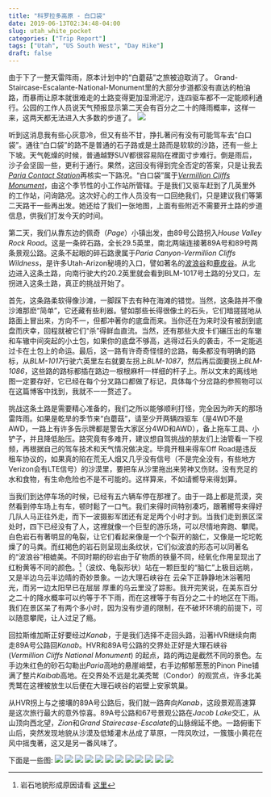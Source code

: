 ```yaml
---
title: "科罗拉多高原 - 白口袋"
date: 2019-06-13T02:34:48-04:00
slug: utah_white_pocket
categories: ["Trip Report"]
tags: ["Utah", "US South West", "Day Hike"]
draft: false
---
```

[p1]: https://1.bp.blogspot.com/-a-jBkDkwHQQ/XP2DKHuNe4I/AAAAAAAALZY/NWk94smISn0OE4C872S2Be_-ya_U3qQVgCLcBGAs/s1600/kaibab_plateau_map_lg.gif

[p2]: https://1.bp.blogspot.com/-kXdvtSvrxLs/XPXqetpY6fI/AAAAAAAALYA/A2GgoWvoO0UwupO59QCbOZZ4vx2mfPzaACKgBGAs/s1600/Utah-48.jpg

[p3]: https://1.bp.blogspot.com/-iJDGkXHEEBc/XPXn75w09FI/AAAAAAAALX0/aqwUkMaBwWkoKBeIZJxgnkb8BY48vunIACKgBGAs/s1600/Utah-28.jpg

[p4]: https://1.bp.blogspot.com/-_jC1CTWRZGo/XPSZuR7sx8I/AAAAAAAALXc/C9Jqj5k2Sf8B6vyqmTjDCTbZvhB-0Rn9QCKgBGAs/s1600/Utah-60.jpg

[p5]: https://1.bp.blogspot.com/-JBGX_QC1gF0/XPXn7wO5olI/AAAAAAAALX0/VMuTvDYodLAnCF7mpJTjugzLZmI4Lt4cQCKgBGAs/s1600/Utah-36.jpg

[p6]: https://1.bp.blogspot.com/-ZMlryoqTbGs/XPXn73dq4tI/AAAAAAAALX0/UeG0To7t2pw1g1RTHL02W1pOaCvtdbQjgCKgBGAs/s1600/Utah-43.jpg

[p7]: https://1.bp.blogspot.com/-i5d1EaQemqM/XPXn72rKOFI/AAAAAAAALX0/WmkRZWTy9DsRa9oCZSoCHC8S09vLi81jgCKgBGAs/s1600/Utah-53.jpg

[p8]: https://1.bp.blogspot.com/-glqPuDe29hQ/XPXn72nsYsI/AAAAAAAALX0/iGnLczsbmWIJTKsiTGN2610eNmECvEaUQCKgBGAs/s1600/Utah-41.jpg

[p9]: https://1.bp.blogspot.com/-mUxavQx2dMA/XPXn74vEt2I/AAAAAAAALX0/pEY_cYwqf648ANPyShH_mE4F-iglH37ogCKgBGAs/s1600/Utah-63.jpg

[p10]: https://1.bp.blogspot.com/-EOt92QzYeDY/XPXn7-0Zu-I/AAAAAAAALX0/vE8Ynl-Ls-MePUbwIXxdJA6D3DraUFtgACKgBGAs/s1600/Utah-47.jpg

[p11]: https://1.bp.blogspot.com/-HitvCtk98VM/XPXn7yqUEWI/AAAAAAAALX0/SlHJB_T8XkcJl5zAA4Wcpbp0TxBd_LJDwCKgBGAs/s1600/Utah-66.jpg

[p12]: https://1.bp.blogspot.com/-5_UZHPoQ55c/XPX1I7o9w1I/AAAAAAAALYk/_2n_59TAzxYlSqEKGArLOlD_nv8FhcRAgCKgBGAs/s1600/Utah-69.jpg

[p13]: https://1.bp.blogspot.com/-9dtELxk9zSQ/XPX1I669WwI/AAAAAAAALYk/gVxN-fsX4V8lbgWR8t4ejtOAW5fNc78DgCKgBGAs/s1600/Utah-70.jpg

由于下了一整天雷阵雨，原本计划中的“白蘑菇”之旅被迫取消了。 Grand-Staircase-Escalante-National-Monument里的大部分步道都没有直达的柏油路，而暴雨让原本就很难走的土路变得更加湿滑泥泞，连四驱车都不一定能顺利通行。公园的工作人员说天气预报显示第二天会有百分之二十的降雨概率，这样一来，这两天都无法进入大多数的步道了。
![][p1]

听到这消息我有些心灰意冷，但又有些不甘，挣扎著问有没有可能驾车去“白口袋”。通往“白口袋”的路不是普通的石子路或是土路而是软软的沙路，还有一些上下坡。天气乾燥的时候，普通越野SUV都很容易陷在裡面寸步难行。倒是雨后，沙子会坚固一些，更利于通行。果然，这回没有得到完全否定的答案，只是让我去[*Paria Contact Station*](https://www.blm.gov/visit/paria-contact-station)再核实一下路况。“白口袋”属于[*Vermillion Cliffs Monument*](https://www.blm.gov/visit/vermilion-cliffs)，由这个季节性的小工作站所管辖。于是我们又驱车赶到了几英里外的工作站，问询路况。这次好心的工作人员没有一口回绝我们，只是建议我们等第二天路干一些再出发。她还给了我们一张地图，上面有些附近不需要开土路的步道信息，供我们打发今天的时间。

第二天，我们从靠东边的佩奇（*Page*）小镇出发，由89号公路拐入*House Valley Rock Road*。这是一条碎石路，全长29.5英里，南北两端连接著89A号和89号两条景观公路。这条不起眼的碎石路隶属于*Paria Canyon-Vermillion Cliffs Wildness*，是许多Utah-Arizon秘境的入口，譬如著名的[波浪谷](https://www.blm.gov/visit/coyote-buttes-north-the-wave)和[鹿皮谷](https://www.blm.gov/visit/buckskin-gulch)。从北边进入这条土路，向南行驶大约20.2英里就会看到BLM-1017号土路的分叉口，左拐进入这条土路，真正的挑战开始了。

首先，这条路柔软得像沙滩，一脚踩下去有种在海滩的错觉。当然，这条路并不像沙滩那麽“简单”，它还藏有些利器。譬如那些长得很像土的石头，它们暗搓搓地从路面上冒出来，方向不一，但都冲著你的底盘而来。当你还在为来时没有被刮到底盘而庆幸，回程就被它们“杀”得鲜血直流。当然，还有那些大皮卡们碾压出的车辙和车辙中间突起的小土包，如果你的底盘不够高，逃得过石头的袭击，不一定能逃过卡在土包上的命运。最后，这一路有许奇奇怪怪的岔路，每条都没有明确的路标，从*BLM-1017*行驶六英里左右就要左拐上*BLM-1087*，然后再后面要拐上*BLM-1086*，这些路的路标都插在路边一根根麻杆一样细的杆子上。所以文末的离线地图一定要存好，它已经在每个分叉路口都做了标记，具体每个分岔路的参照物可以在这篇博客中找到，我就不一一赘述了。

挑战这条土路是需要精心准备的，我们之所以能够顺利打怪，完全因为昨天的那场 雷阵雨。如果是乾旱的季节来“白蘑菇”，请至少开两辆四驱车（是4WD不是AWD，一路上有许多告示牌都是警告大家区分4WD和AWD），备上拖车工具、小铲子，并且降低胎压。路究竟有多难开，建议想自驾挑战的朋友们上油管看一下视频，再根据自己的驾车技术和天气情况做决定。毕竟开租来得车Off Road是违反租车协议的，如果真的陷在荒无人烟又几乎没有信号（不是完全没有，有些地方Verizon会有LTE信号）的沙漠里，要把车从沙里拖出来劳神又伤财。没有充足的水和食物，有生命危险也不是不可能的。这样算来，不如请嚮导来得划算。

当我们到达停车场的时候，已经有五六辆车停在那裡了。由于一路上都是荒漠，突然看到停车场上有车，顿时鬆了一口气。我们来得时间特别凑巧，跟著嚮导来得好几队人马正往外走，而下一波摄影军团还有足足两个小时才到。当我们走到景区深处时，四下已经没有了人，这裡就像一个巨型的游乐场，可以尽情地奔跑、攀爬。白色岩石有著明显的龟裂，让它们看起来像是一个个裂开的脑仁，又像是一坨坨乾燥了的马粪。而红褐色的岩石则呈现出条纹状，它们似波浪的形态可以同著名的“波浪谷”相媲美。不同时期的砂岩由于矿物质的铁量不同，经氧化作用呈现出了红粉黄等不同的颜色。[^1]（波纹、龟裂形状）站在一颗巨型的“脑仁”上极目远眺，又是半边乌云半边晴的奇妙景象。一边大理石峡谷在 云朵下正静静地沐浴著阳光，而另一边太阳早已在层层 厚重的乌云里没了踪影。我开完笑说，在美东百分之二十的降水概率可以约等于不下雨，而在这裡等于有百分之二十的地区在下雨。我们在景区呆了有两个多小时，因为没有步道的限制，在不破坏环境的前提下，可以随意攀爬，让人过足了瘾。
[^1]: 岩石地貌形成原因请看 [这里](http://www.desertexplorers.org/2017-trips/item/441-the-quest-for-white-pocket)

回拉斯维加斯正好要经过*Kanab*，于是我们选择不走回头路，沿著HVR继续向南走89A号公路回*Kanab*。HVR和89A号公路的交界处正好是大理石峡谷(*Vermillion Cliffs National Monument*) 的起点，路的两边是截然不同的景色。左手边朱红色的砂石勾勒出*Paria*高地的悬崖峭壁，右手边郁郁葱葱的Pinon Pine铺满了整片*Kaibab*高地。在交界处不远是北美秃鹫（Condor）的观赏点，许多北美秃鹫在这裡被放生以后便在大理石峡谷的岩壁上安家筑巢。

从HVR拐上与之接壤的89A号公路后，我们就一路奔向*Kanab*，这段景观高速算是这次旅行最大的意外惊喜。89A号公路和67号景观公路在*Jacob Lake*交汇，从山顶向西北望，*Zion*和*Grand Stairecase-Escalate*的山脉绵延不绝。一路俯衝下山后，突然发现地貌从沙漠及低矮灌木丛成了草原，一阵风吹过，一簇簇小黄花在风中摇曳著，这又是另一番风味了。

下面是一些图:
![][p2]
![][p3]
![][p4]
![][p5]
![][p6]
![][p7]
![][p8]
![][p9]
![][p10]
![][p11]
![][p12]
![][p13]











 












